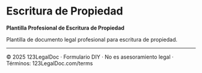# Escritura de Propiedad

**Plantilla Profesional de Escritura de Propiedad**

Plantilla de documento legal profesional para escritura de propiedad.

---
© 2025 123LegalDoc · Formulario DIY · No es asesoramiento legal · Términos: 123LegalDoc.com/terms
